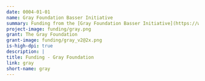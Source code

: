 ```yaml
---
date: 0004-01-01
name: Gray Foundation Basser Initiative
summary: Funding from the [Gray Foundation Basser Initiative](https://www.grayfoundation.org/program-areas/basser/) is helping create a shared electronic resource for the distribution and analysis of data for the early detection, prevention and treatment of BRCA1/2-associated cancers.
project-image: funding/gray.png
grant: The Gray Foundation
grant-image: funding/gray_v2@2x.png
is-high-dpi: true
description: |
title: Funding - Gray Foundation
link: gray
short-name: gray
---
```

